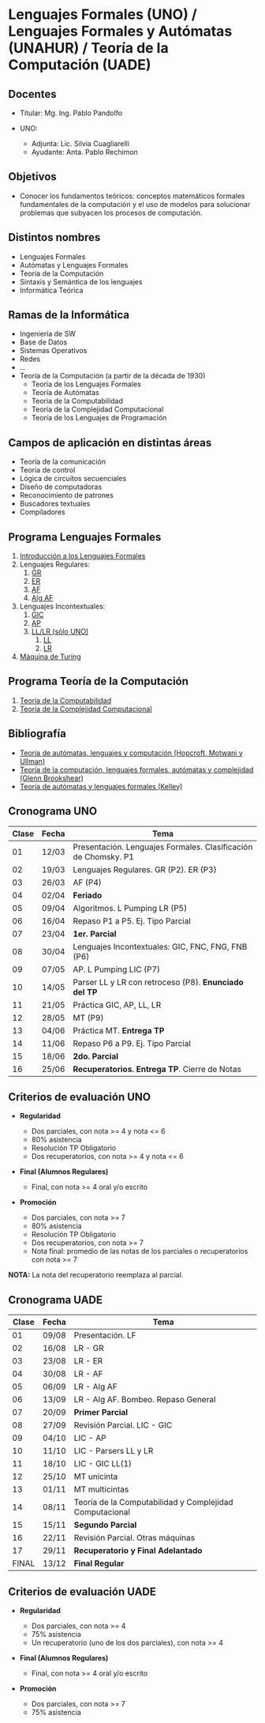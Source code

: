 # Lenguajes Formales (UNO) / Lenguajes Formales y Autómatas (UNAHUR) / Teoría de la Computación (UADE)

## Docentes

* Titular: Mg. Ing. Pablo Pandolfo

* UNO:
  * Adjunta: Lic. Silvia Cuagliarelli
  * Ayudante: Anta. Pablo Rechimon

## Objetivos

* Conocer los fundamentos teóricos: conceptos matemáticos formales fundamentales de la computación y el uso de modelos para solucionar problemas que subyacen los procesos de computación.

## Distintos nombres

* Lenguajes Formales
* Autómatas y Lenguajes Formales
* Teoría de la Computación
* Sintaxis y Semántica de los lenguajes
* Informática Teórica

## Ramas de la Informática

* Ingeniería de SW
* Base de Datos
* Sistemas Operativos
* Redes
* ...
* Teoría de la Computación (a partir de la década de 1930)
  * Teoría de los Lenguajes Formales
  * Teoría de Autómatas
  * Teoría de la Computabilidad
  * Teoría de la Complejidad Computacional
  * Teoría de los Lenguajes de Programación

## Campos de aplicación en distintas áreas

* Teoría de la comunicación
* Teoría de control
* Lógica de circuitos secuenciales
* Diseño de computadoras
* Reconocimiento de patrones
* Buscadores textuales
* Compiladores

## Programa Lenguajes Formales

1. [Introducción a los Lenguajes Formales](doc/LF.md)
1. Lenguajes Regulares:
    1. [GR](doc/GR.md)
    1. [ER](doc/ER.md)
    1. [AF](doc/AF.md)
    1. [Alg AF](doc/AF2.md)
1. Lenguajes Incontextuales:
    1. [GIC](doc/GIC.md)
    1. [AP](doc/AP.md)
    1. [LL/LR (sólo UNO)](doc/parsers.md)
        1. [LL](doc/ASD.md)
        1. [LR](doc/ASA.md)
1. [Máquina de Turing](doc/MT.md)

## Programa Teoría de la Computación

1. [Teoría de la Computabilidad](doc/computabilidad.md)
1. [Teoría de la Complejidad Computacional](doc/complejidad.md)

## Bibliografía

* [Teoría de autómatas, lenguajes y computación (Hopcroft, Motwani y Ullman)](biblio/)
* [Teoría de la computación, lenguajes formales, autómatas y complejidad (Glenn Brookshear)](biblio/)
* [Teoría de autómatas y lenguajes formales (Kelley)](biblio/)

## Cronograma UNO

| **Clase** | **Fecha** | **Tema** |
| -- | -- | -- |
| 01 | 12/03 | Presentación. Lenguajes Formales. Clasificación de Chomsky. P1 |
| 02 | 19/03 | Lenguajes Regulares. GR (P2). ER (P3) |
| 03 | 26/03 | AF (P4) |
| 04 | 02/04 | **Feriado** |
| 05 | 09/04 | Algoritmos. L Pumping LR (P5) |
| 06 | 16/04 | Repaso P1 a P5. Ej. Tipo Parcial |
| 07 | 23/04 | **1er. Parcial** |
| 08 | 30/04 | Lenguajes Incontextuales: GIC, FNC, FNG, FNB (P6) |
| 09 | 07/05 | AP. L Pumping LIC (P7) |
| 10 | 14/05 | Parser LL y LR con retroceso (P8). **Enunciado del TP** |
| 11 | 21/05 | Práctica GIC, AP, LL, LR |
| 12 | 28/05 | MT (P9) |
| 13 | 04/06 | Práctica MT. **Entrega TP** |
| 14 | 11/06 | Repaso P6 a P9. Ej. Tipo Parcial |
| 15 | 18/06 | **2do. Parcial** |
| 16 | 25/06 | **Recuperatorios. Entrega TP**. Cierre de Notas |

## Criterios de evaluación UNO

* **Regularidad**
  * Dos parciales, con nota >= 4 y nota <= 6
  * 80% asistencia
  * Resolución TP Obligatorio
  * Dos recuperatorios, con nota >= 4 y nota <= 6

* **Final (Alumnos Regulares)**
  * Final, con nota >= 4 oral y/o escrito

* **Promoción**
  * Dos parciales, con nota >= 7
  * 80% asistencia
  * Resolución TP Obligatorio
  * Dos recuperatorios, con nota >= 7
  * Nota final: promedio de las notas de los parciales o recuperatorios con nota >= 7

**NOTA:** La nota del recuperatorio reemplaza al parcial.

## Cronograma UADE

| **Clase** | **Fecha** | **Tema** |
| -- | -- | -- |
| 01 | 09/08 | Presentación. LF |
| 02 | 16/08 | LR - GR |
| 03 | 23/08 | LR - ER |
| 04 | 30/08 | LR - AF |
| 05 | 06/09 | LR - Alg AF |
| 06 | 13/09 | LR - Alg AF. Bombeo. Repaso General |
| 07 | 20/09 | **Primer Parcial** |
| 08 | 27/09 | Revisión Parcial. LIC - GIC |
| 09 | 04/10 | LIC - AP |
| 10 | 11/10 | LIC - Parsers LL y LR |
| 11 | 18/10 | LIC - GIC LL(1) |
| 12 | 25/10 | MT unicinta |
| 13 | 01/11 | MT multicintas |
| 14 | 08/11 | Teoría de la Computabilidad y Complejidad Computacional |
| 15 | 15/11 | **Segundo Parcial** |
| 16 | 22/11 | Revisión Parcial. Otras máquinas |
| 17 | 29/11 | **Recuperatorio y Final Adelantado** |
| FINAL | 13/12 | **Final Regular** |

## Criterios de evaluación UADE

* **Regularidad**
  * Dos parciales, con nota >= 4
  * 75% asistencia
  * Un recuperatorio (uno de los dos parciales), con nota >= 4

* **Final (Alumnos Regulares)**
  * Final, con nota >= 4 oral y/o escrito

* **Promoción**
  * Dos parciales, con nota >= 7
  * 75% asistencia
